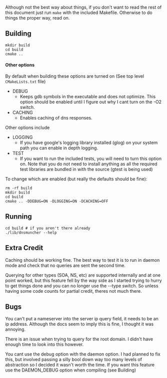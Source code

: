 Although not the best way about things, if you don't want to read the rest of
this document just run `make` with the included Makefile. Otherwise to do things
the proper way, read on.

Building
----------
```
mkdir build
cd build
cmake ..
```

#### Other options
By default when building these options are turned on (See top level
`CMakeLists.txt` file)

- DEBUG
	- Keeps gdb symbols in the executable and does not optimize. This option
	  should be enabled until I figure out why I cant turn on the -O2 switch.
- CACHING
	- Enables caching of dns responses.

Other options include

- LOGGING
	- If you have google's logging library installed (glog) on your system path
	  you can enable in depth logging.
- TEST
	- If you want to run the included tests, you will need to turn this option
	  on.  Note that you do not need to install anything as all the required
	  test libraries are bundled in with the source (gtest is being used)

To change which are enabled (but really the defaults should be fine):

```
rm -rf build
mkdir build
cd build
cmake .. -DDEBUG=ON -DLOGGING=ON -DCACHING=OFF
```


Running
-------
```
cd build # if you aren't there already
./lib/dnsmuncher --help
```

Extra Credit
----------
Caching should be working fine. The best way to test it is to run in daemon mode
and check that no queries are sent the second time.

Querying for other types (SOA, NS, etc) are supported internally and at one
point worked, but this feature fell by the way side as I started trying to hurry
to get things done and you can no longer use the --type switch. So unless having
some code counts for partial credit, theres not much there.


Bugs
------
You can't put a nameserver into the server ip query field, it needs to be an ip
address. Although the docs seem to imply this is fine, I thought it was
annoying.

There is an issue when trying to query for the root domain. I didn't have enough
time to look into this however.

You cant use the debug option with the daemon option.  I had planned to fix
this, but involved passing a silly bool down way too many levels of abstraction
so I decided it wasn't worth the time. If you want this feature use the
DAEMON_DEBUG option when compiling (see Building)


